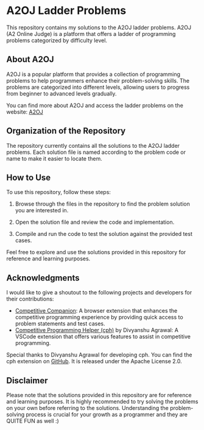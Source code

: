# A2OJ Ladder Problems

This repository contains my solutions to the A2OJ ladder problems. A2OJ (A2 Online Judge) is a platform that offers a ladder of programming problems categorized by difficulty level.

## About A2OJ

A2OJ is a popular platform that provides a collection of programming problems to help programmers enhance their problem-solving skills. The problems are categorized into different levels, allowing users to progress from beginner to advanced levels gradually.

You can find more about A2OJ and access the ladder problems on the website: [A2OJ](https://a2oj.netlify.app/ladders)

## Organization of the Repository

The repository currently contains all the solutions to the A2OJ ladder problems. Each solution file is named according to the problem code or name to make it easier to locate them.

## How to Use

To use this repository, follow these steps:

1. Browse through the files in the repository to find the problem solution you are interested in.

2. Open the solution file and review the code and implementation.

3. Compile and run the code to test the solution against the provided test cases.

Feel free to explore and use the solutions provided in this repository for reference and learning purposes.

## Acknowledgments

I would like to give a shoutout to the following projects and developers for their contributions:

- [Competitive Companion](https://github.com/jmerle/competitive-companion): A browser extension that enhances the competitive programming experience by providing quick access to problem statements and test cases.
- [Competitive Programming Helper (cph)](https://github.com/agrawal-d/cph) by Divyanshu Agrawal: A VSCode extension that offers various features to assist in competitive programming.

Special thanks to Divyanshu Agrawal for developing cph. You can find the cph extension on [GitHub](https://github.com/agrawal-d/cph). It is released under the Apache License 2.0.

## Disclaimer

Please note that the solutions provided in this repository are for reference and learning purposes. It is highly recommended to try solving the problems on your own before referring to the solutions. Understanding the problem-solving process is crucial for your growth as a programmer and they are QUITE FUN as well :)
